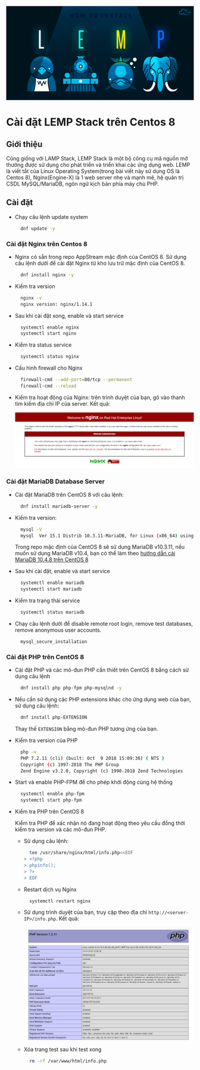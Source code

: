 <img src="images/Install_LAMP-twitter.png">  

# Cài đặt LEMP Stack trên Centos 8  

## Giới thiệu  

Cũng giống với LAMP Stack, LEMP Stack là một bộ công cụ mã nguồn mở thường được sử dụng cho phát triển và triển khai các ứng dụng web. LEMP là viết tắt của Linux Operating System(trong bài viết này sử dụng OS là Centos 8), Nginx(Engine-X) là 1 web server nhẹ và mạnh mẽ, hệ quản trị CSDL MySQL/MariaDB, ngôn ngữ kịch bản phía máy chủ PHP.  

## Cài đặt  

- Chạy câu lệnh update system  

  ```sh
    dnf update -y
  ```  

### Cài đặt Nginx trên Centos 8  

- Nginx có sẵn trong repo AppStream mặc định của CentOS 8. Sử dụng câu lệnh dưới để cài đặt Nginx từ kho lưu trữ mặc định của CentOS 8.  

  ```sh
    dnf install nginx -y
  ```

- Kiểm tra version

  ```sh
    nginx -v
    nginx version: nginx/1.14.1
  ```  

- Sau khi cài đặt xong, enable và start service

  ```sh
    systemctl enable nginx
    systemctl start nginx
  ```  

- Kiểm tra status service

  ```sh
    systemctl status nginx
  ```

- Cấu hình firewall cho Nginx

  ```sh
    firewall-cmd --add-port=80/tcp --permanent
    firewall-cmd --reload
  ```  

- Kiểm tra hoạt động của Nginx: trên trình duyệt của bạn, gõ vào thanh tìm kiếm địa chỉ IP của server. Kết quả:

  <img src="images/test_2.png">  


### Cài đặt MariaDB Database Server  

- Cài đặt MariaDB trên CentOS 8 với câu lệnh:  

  ```sh
    dnf install mariadb-server -y
  ```  

- Kiểm tra version:

  ```sh
    mysql -V
    mysql  Ver 15.1 Distrib 10.3.11-MariaDB, for Linux (x86_64) using readline 5.1
  ```

    Trong repo mặc định của CentOS 8 sẽ sử dụng MariaDB v10.3.11, nếu muốn sử dụng MariaDB v10.4, bạn có thể làm theo [hướng dẫn cài MariaDB 10.4.8 trên CentOS 8](https://github.com/nhanhoadocs/thuctapsinh/blob/master/HienNT/Linux/docs/CentOS_8/install_mariadb.md)  

- Sau khi cài đặt, enable và start service

  ```sh
    systemctl enable mariadb
    systemctl start mariadb
  ```

- Kiểm tra trạng thái service

  ```sh
    systemctl status mariadb
  ```

- Chạy câu lệnh dưới để disable remote root login, remove test databases, remove anonymous user accounts.

  ```sh
    mysql_secure_installation
  ```  

### Cài đặt PHP trên CentOS 8  

- Cài đặt PHP và các mô-đun PHP cần thiết trên CentOS 8 bằng cách sử dụng câu lệnh

  ```sh
    dnf install php php-fpm php-mysqlnd -y
  ```  

- Nếu cần sử dụng các PHP extensions khác cho ứng dụng web của bạn, sử dụng câu lệnh:

  ```sh
    dnf install php-EXTENSION
  ```

    Thay thế `EXTENSION` bằng mô-đun PHP tương ứng của bạn.  

- Kiểm tra version của PHP

  ```sh
    php -v
    PHP 7.2.11 (cli) (built: Oct  9 2018 15:09:36) ( NTS )
    Copyright (c) 1997-2018 The PHP Group
    Zend Engine v3.2.0, Copyright (c) 1998-2018 Zend Technologies
  ```  

- Start và enable PHP-FPM để cho phép khởi động cùng hệ thống

  ```sh
    systemctl enable php-fpm
    systemctl start php-fpm
  ```  

- Kiểm tra PHP trên CentOS 8

    Kiểm tra PHP để xác nhận nó đang hoạt động theo yêu cầu đồng thời kiểm tra version và các mô-đun PHP.  

  - Sử dụng câu lệnh:

    ```sh
      tee /usr/share/nginx/html/info.php<<EOF
    > <?php
    > phpinfo();
    > ?>
    > EOF
    ```

  - Restart dịch vụ Nginx
   
    ```sh
      systemctl restart nginx
    ```

  - Sử dụng trình duyệt của bạn, truy cập theo địa chỉ `http://<server-IP>/info.php`. Kết quả:

    <img src="images/php.png">  

  - Xóa trang test sau khi test xong

    ```sh
      rm -rf /var/www/html/info.php
    ```  





